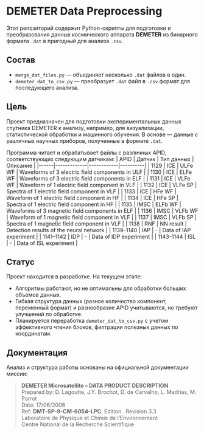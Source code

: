 # DEMETER Data Preprocessing

Этот репозиторий содержит Python-скрипты для подготовки и преобразования данных космического аппарата **DEMETER** из бинарного формата `.dat` в пригодный для анализа `.csv`.

## Состав

- `merge_dat_files.py` — объединяет несколько `.dat` файлов в один.
- `demeter_dat_to_csv.py` — преобразует `.dat` файл в `.csv` формат для последующего анализа.

## Цель

Проект предназначен для подготовки экспериментальных данных спутника DEMETER к анализу, например, для визуализации, статистической обработки и машинного обучения.
В основе — данные с различных научных приборов, полученные в формате `.dat`.

Программа читает и обрабатывает файлы с различных APID, соответствующих следующим датчикам:
| APID | Датчик | Тип данных | Описание |
|------|-------------|------------|----------|
| 1129 | ICE         | ULFe WF    | Waveforms of 3 electric field components in ULF |
| 1130 | ICE         | ELFe WF    | Waveforms of 3 electric field components in ELF |
| 1131 | ICE         | VLFe WF    | Waveform of 1 electric field component in VLF   |
| 1132 | ICE         | VLFe SP    | Spectra of 1 electric field component in VLF    |
| 1133 | ICE         | HFe WF     | Waveform of 1 electric field component in HF    |
| 1134 | ICE         | HFe SP     | Spectra of 1 electric field component in HF     |
| 1135 | IMSC        | ELFb WF    | Waveforms of 3 magnetic field components in ELF |
| 1136 | IMSC        | VLFb WF    | Waveform of 1 magnetic field component in VLF   |
| 1137 | IMSC        | VLFb SP    | Spectra of 1 magnetic field component in  VLF   |
| 1138 | RNF         | NN result  | Detection results of the neural network         |
| 1139–1140 | IAP    | -          | Data of IAP experiment                          |
| 1141–1142 | IDP    | -          | Data of IDP experiment                          |
| 1143–1144 | ISL    | -          | Data of ISL experiment                          |

## Статус

Проект находится в разработке. На текущем этапе:
- Алгоритмы работают, но не оптимальны для обработки больших объемов данных.
- Гибкая структура данных (разное количество компонент, переменный формат) и разнообразие APID учитываются, но требуют улучшений по обработке.
- Планируется переработка `demeter_dat_to_csv.py` с учетом эффективного чтения блоков, филтрации полезных данных по координатам.

## Документация

Анализ и структура работы основаны на официальной документации миссии:
> **DEMETER Microsatellite – DATA PRODUCT DESCRIPTION**  
Prepared by: D. Lagoutte, J.Y. Brochot, D. de Carvalho, L. Madrias, M. Parrot  
Date: 17/06/2006  
Ref: **DMT-SP-9-CM-6054-LPC**, Edition . Revision 3.3  
Laboratoire de Physique et Chimie de l’Environnement  
Centre National de la Recherche Scientifique
